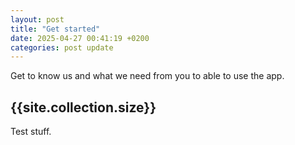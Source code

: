 ```yaml
---
layout: post
title: "Get started"
date: 2025-04-27 00:41:19 +0200
categories: post update
---
```


Get to know us and what we need from you to able to use the app.

<div>
    <h2>{{site.collection.size}}</h2>
</div>

    

Test stuff.
